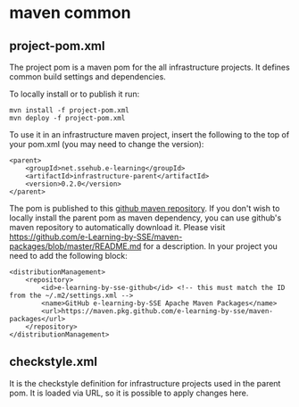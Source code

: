 # maven common


## project-pom.xml
The project pom is a maven pom for the all infrastructure projects. It defines common build settings and dependencies.

To locally install or to publish it run:

```
mvn install -f project-pom.xml 
mvn deploy -f project-pom.xml
```

To use it in an infrastructure maven project, insert the following to the top of your pom.xml (you may need to change the version):

```
<parent>
	<groupId>net.ssehub.e-learning</groupId>
	<artifactId>infrastructure-parent</artifactId>
	<version>0.2.0</version>
</parent>
```

The pom is published to this [github maven repository](https://github.com/e-Learning-by-SSE/maven-packages/packages/).
If you don't wish to locally install the parent pom as maven dependency, you can use github's maven repository to automatically download it. Please visit https://github.com/e-Learning-by-SSE/maven-packages/blob/master/README.md for a description. In your project you need to add the following block:

```
<distributionManagement>
	<repository>
		<id>e-learning-by-sse-github</id> <!-- this must match the ID from the ~/.m2/settings.xml -->
		<name>GitHub e-learning-by-SSE Apache Maven Packages</name>
		<url>https://maven.pkg.github.com/e-learning-by-sse/maven-packages</url>
	</repository>
</distributionManagement>
```

## checkstyle.xml 

It is the checkstyle definition for infrastructure projects used in the parent pom. It is loaded via URL, so it is possible to apply changes here.
